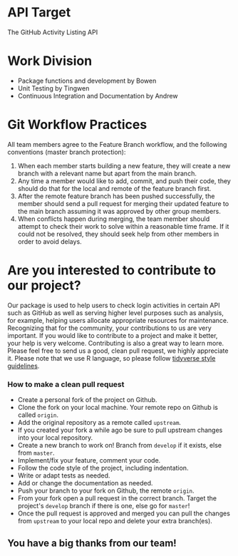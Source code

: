 # API Target

The GitHub Activity Listing API

# Work Division

* Package functions and development by Bowen
* Unit Testing by Tingwen
* Continuous Integration and Documentation by Andrew

# Git Workflow Practices

All team members agree to the Feature Branch workflow, and the following conventions (master branch protection):
1. When each member starts building a new feature, they will create a new branch with a relevant name but apart from the main branch.
2. Any time a member would like to add, commit, and push their code, they should do that for the local and remote of the feature branch first.
3. After the remote feature branch has been pushed successfully, the member should send a pull request for merging their updated feature to the main branch assuming it was approved by other group members.
4. When conflicts happen during merging, the team member should attempt to check their work to solve within a reasonable time frame. If it could not be resolved, they should seek help from other members in order to avoid delays.

# Are you interested to contribute to our project?

Our package is used to help users to check login activities in certain API such as GitHub as well as serving  higher level purposes such as analysis, for example, helping users allocate appropriate resources for maintenance. Recognizing that for the community, your contributions to us are very important.
If you would like to contribute to a project and make it better, your help is very welcome. Contributing is also a great way to learn more. Please feel free to send us a good, clean pull request, we highly appreciate it. Please note that we use R language, so please follow [tidyverse style guidelines](https://style.tidyverse.org/).

### How to make a clean pull request

- Create a personal fork of the project on Github.
- Clone the fork on your local machine. Your remote repo on Github is called `origin`.
- Add the original repository as a remote called `upstream`.
- If you created your fork a while ago be sure to pull upstream changes into your local repository.
- Create a new branch to work on! Branch from `develop` if it exists, else from `master`.
- Implement/fix your feature, comment your code.
- Follow the code style of the project, including indentation.
- Write or adapt tests as needed.
- Add or change the documentation as needed.
- Push your branch to your fork on Github, the remote `origin`.
- From your fork open a pull request in the correct branch. Target the project's `develop` branch if there is one, else go for `master`!
- Once the pull request is approved and merged you can pull the changes from `upstream` to your local repo and delete your extra branch(es).

## You have a big thanks from our team!


